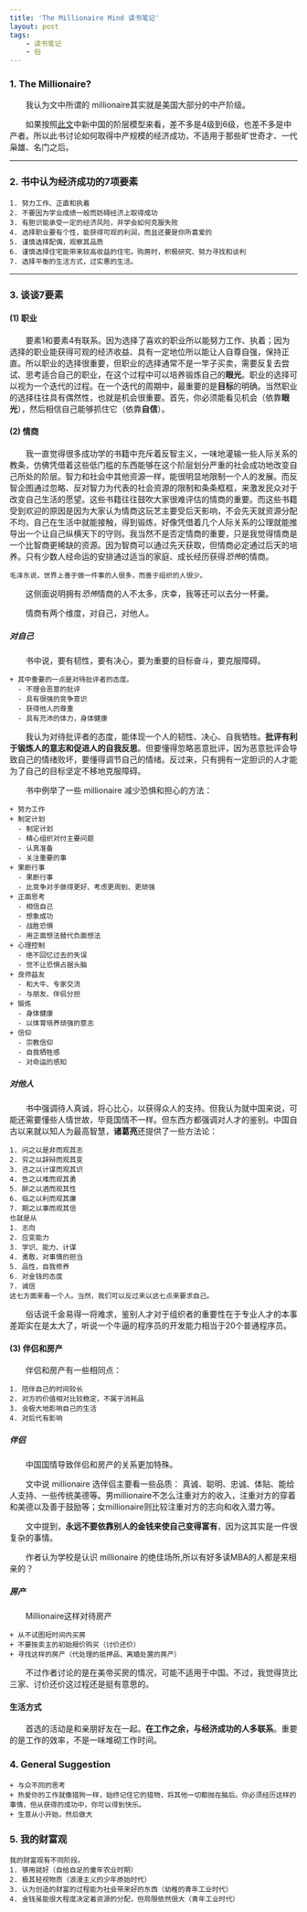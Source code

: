 ```yaml
---
title: 'The Millionaire Mind 读书笔记'
layout: post
tags:
    - 读书笔记
    - 俗
---
```


### 1. The Millionaire?
&emsp;&emsp;我认为文中所谓的 millionaire其实就是美国大部分的中产阶级。

&emsp;&emsp;如果按照[此文](http://www.douban.com/note/329794343/)中新中国的阶层模型来看，差不多是4级到6级，也差不多是中产者。所以此书讨论如何取得中产规模的经济成功，不适用于那些旷世奇才、一代枭雄、名门之后。

- - -

### 2. 书中认为经济成功的7项要素
    1. 努力工作、正直和执着
    2. 不要因为学业成绩一般而妨碍经济上取得成功
    3. 有胆识能承受一定的经济风险，并学会如何克服失败
    4. 选择职业要有个性，能获得可观的利润，而且还要是你所喜爱的
    5. 谨慎选择配偶，观察其品质
    6. 谨慎选择住宅能带来较高收益的住宅。购房时，积极研究、努力寻找和谈判
    7. 选择平衡的生活方式，过实惠的生活。

- - -

### 3. 谈谈7要素

#### (1) 职业
&emsp;&emsp;要素1和要素4有联系。因为选择了喜欢的职业所以能努力工作、执着；因为选择的职业能获得可观的经济收益、具有一定地位所以能让人自尊自强，保持正直。所以职业的选择很重要，但职业的选择通常不是一竿子买卖，需要反复去尝试、思考适合自己的职业，在这个过程中可以培养锻炼自己的**眼光**。职业的选择可以视为一个迭代的过程。在一个迭代的周期中，最重要的是**目标**的明确。当然职业的选择往往具有偶然性，也就是机会很重要。首先，你必须能看见机会（依靠**眼光**），然后相信自己能够抓住它（依靠**自信**）。

#### (2) 情商
&emsp;&emsp;我一直觉得很多成功学的书籍中充斥着反智主义，一味地灌输一些人际关系的教条，仿佛凭借着这些低门槛的东西能够在这个阶层划分严重的社会成功地改变自己所处的阶层。智力和社会中其他资源一样，能很明显地限制一个人的发展。而反智企图通过忽略、反对智力为代表的社会资源的限制和条条框框，来激发民众对于改变自己生活的愿望。这些书籍往往鼓吹大家很难评估的情商的重要。而这些书籍受到欢迎的原因是因为大家认为情商这玩艺主要受后天影响，不会先天就资源分配不均，自己在生活中就能接触，得到锻炼，好像凭借着几个人际关系的公理就能推导出一个让自己纵横天下的守则。我当然不是否定情商的重要，只是我觉得情商是一个比智商更稀缺的资源。因为智商可以通过先天获取，但情商必定通过后天的培养。只有少数人经命运的安排通过适当的家庭、成长经历获得*恐怖*的情商。

    毛泽东说，世界上善于做一件事的人很多，而善于组织的人很少。

&emsp;&emsp;这侧面说明拥有*恐怖*情商的人不太多，庆幸，我等还可以去分一杯羹。

&emsp;&emsp;情商有两个维度，对自己，对他人。

##### 对自己
&emsp;&emsp;书中说，要有韧性，要有决心，要为重要的目标奋斗，要克服障碍。

    + 其中重要的一点是对待批评者的态度。
      - 不理会恶意的批评
      - 具有很强的竞争意识
      - 获得他人的尊重
      - 具有充沛的体力，身体健康

&emsp;&emsp;我认为对待批评者的态度，能体现一个人的韧性、决心、自我牺牲。**批评有利于锻炼人的意志和促进人的自我反思**。但要懂得忽略恶意批评，因为恶意批评会导致自己的情绪败坏，要懂得调节自己的情绪。反过来，只有拥有一定胆识的人才能为了自己的目标坚定不移地克服障碍。

&emsp;&emsp;书中例举了一些 millionaire 减少恐惧和担心的方法：

    + 努力工作
    + 制定计划
      - 制定计划
      - 精心组织对付主要问题
      - 认真准备
      - 关注重要的事
    + 果断行事
      - 果断行事
      - 比竞争对手做得更好、考虑更周到、更顽强
    + 正面思考
      - 相信自己
      - 想象成功
      - 战胜恐惧
      - 用正面想法替代负面想法
    + 心理控制
      - 绝不回忆过去的失误
      - 觉不让恐惧占据头脑
    + 良师益友
      - 和大牛、专家交流
      - 与朋友、伴侣分担
    + 锻炼
      - 身体健康
      - 以体育培养顽强的意志
    + 信仰
      - 宗教信仰
      - 自我牺牲感
      - 对命运的感知

##### 对他人
&emsp;&emsp;书中强调待人真诚，将心比心，以获得众人的支持。但我认为就中国来说，可能还需要懂些人情世故，毕竟国情不一样。但东西方都强调对人才的鉴别。中国自古以来就以知人为最高智慧，**诸葛亮**还提供了一些方法论：

    1. 问之以是非而观其志
    2. 穷之以辞辩而观其变
    3. 咨之以计谋而观其识
    4. 告之以难而观其勇
    5. 醉之以酒而观其性
    6. 临之以利而观其廉
    7. 期之以事而观其信
    也就是从
    1. 志向
    2. 应变能力
    3. 学识、能力、计谋
    4. 勇敢，对事情的担当
    5. 品性，自我修养
    6. 对金钱的态度
    7. 诚信
    这七方面来看一个人。当然，我们可以反过来以这七点来要求自己。

&emsp;&emsp;俗话说千金易得一将难求，鉴别人才对于组织者的重要性在于专业人才的本事差距实在是太大了，听说一个牛逼的程序员的开发能力相当于20个普通程序员。

#### (3) 伴侣和房产
&emsp;&emsp;伴侣和房产有一些相同点：

    1. 陪伴自己的时间较长
    2. 对方的价值相对比较稳定，不属于消耗品
    3. 会极大地影响自己的生活
    4. 对后代有影响

##### 伴侣
&emsp;&emsp;中国国情导致伴侣和房产的关系更加特殊。

&emsp;&emsp;文中说 millionaire 选伴侣主要看一些品质： 真诚、聪明、忠诚、体贴、能给人支持、一些传统美德等。男millionaire不怎么注重对方的收入，注重对方的穿着和美德以及善于鼓励等；女millionaire则比较注重对方的志向和收入潜力等。

&emsp;&emsp;文中提到，**永远不要依靠别人的金钱来使自己变得富有**，因为这其实是一件很复杂的事情。

&emsp;&emsp;作者认为学校是认识 millionaire 的绝佳场所,所以有好多读MBA的人都是来相亲的？

##### 房产
&emsp;&emsp;Millionaire这样对待房产

    + 从不试图短时间内买房
    + 不要按卖主的初始报价购买（讨价还价）
    + 寻找这样的房产（代处理的抵押品、离婚处置的房产）

&emsp;&emsp;不过作者讨论的是在美帝买房的情况，可能不适用于中国。不过，我觉得货比三家、讨价还价这过程还是挺有意思的。

#### 生活方式
&emsp;&emsp;首选的活动是和亲朋好友在一起。**在工作之余，与经济成功的人多联系**。重要的是工作的效率，不是一味堆砌工作时间。

### 4. General Suggestion
    + 与众不同的思考
    + 热爱你的工作就像猎狗一样，始终记住它的猎物，将其他一切都抛在脑后。你必须经历这样的事情，但从获得的成功中，你可以得到快乐。
    + 生意从小开始，然后做大

### 5. 我的财富观
    我的财富观有不同阶段。
    1. 够用就好（自给自足的童年农业时期）
    2. 极其轻视物质（浪漫主义的少年原始时代）
    3. 认为创造的财富的过程能为社会带来好的东西（幼稚的青年工业时代）
    4. 金钱虽能很大程度决定着资源的分配，但局限依然很大（青年工业时代）
